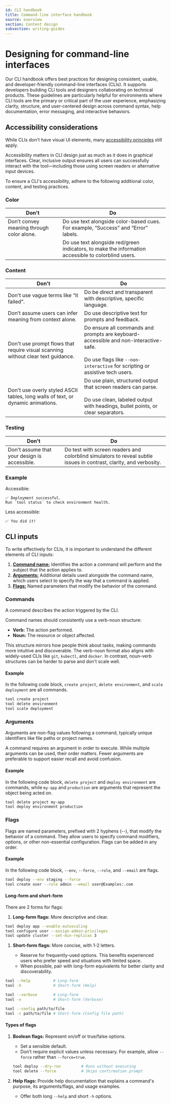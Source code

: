 ```yaml
---
id: CLI handbook
title: Command-line interface handbook
source: overview
section: Content design
subsection: writing-guides
---
```


# Designing for command-line interfaces

Our CLI handbook offers best practices for designing consistent, usable, and developer-friendly command-line interfaces (CLIs). It supports developers building CLI tools and designers collaborating on technical products. These guidelines are particularly helpful for environments where CLI tools are the primary or critical part of the user experience, emphasizing clarity, structure, and user-centered design across command syntax, help documentation, error messaging, and interactive behaviors. 

## Accessibility considerations

While CLIs don't have visual UI elements, many [accessibility principles](/accessibility/about-accessibility/) still apply.

Accessibility matters in CLI design just as much as it does in graphical interfaces. Clear, inclusive output ensures all users can successfully interact with the tool&mdash;including those using screen readers or alternative input devices. 

To ensure a CLI's accessibility, adhere to the following additional color, content, and testing practices.

### Color 

<div class="ws-content-table">

| **Don't** | **Do** |
| --- | --- |
| Don’t convey meaning through color alone. | Do use text alongside color-based cues. For example, “Success” and “Error” labels. |
| | Do use text alongside red/green indicators, to make the information accessible to colorblind users. |

</div>

### Content

<div class="ws-content-table">

| **Don't** | **Do** |
| --- | --- |
| Don't use vague terms like “it failed”.| Do be direct and transparent with descriptive, specific language. |
| Don’t assume users can infer meaning from context alone.| Do use descriptive text for prompts and feedback. | 
| Don't use prompt flows that require visual scanning without clear text guidance. | Do ensure all commands and prompts are keyboard-accessible and non-interactive-safe. <br/><br/> Do use flags like `--non-interactive` for scripting or assistive tech users. |
| Don't use overly styled ASCII tables, long walls of text, or dynamic animations. | Do use plain, structured output that screen readers can parse. <br/><br/> Do use clean, labeled output with headings, bullet points, or clear separators. |
</div>

### Testing 

<div class="ws-content-table">

| **Don't** | **Do** |
| --- | --- |
| Don't assume that your design is accessible. | Do test with screen readers and colorblind simulators to reveal subtle issues in contrast, clarity, and verbosity. |
</div>

### Example

Accessible:

```plaintext
✅ Deployment successful.
Run `tool status` to check environment health.
```

Less accessible:

```plaintext
✅ You did it!
```

## CLI inputs

To write effectively for CLIs, it is important to understand the different elements of CLI inputs: 
1. **[Command name:](#command-names)** Identifies the action a command will perform and the subject that the action applies to.
1. **[Arguments:](#arguments)** Additional details used alongside the command name, which users select to specify the way that a command is applied.
1. **[Flags:](#flags)** Named parameters that modify the behavior of the command.

### Commands

A command describes the action triggered by the CLI.

Command names should consistently use a verb-noun structure:
- **Verb:** The action performed.
- **Noun:** The resource or object affected.

This structure mirrors how people think about tasks, making commands more intuitive and discoverable. The verb-noun format also aligns with widely-used CLIs like `git`, `kubectl`, and `docker`. In contrast, noun-verb structures can be harder to parse and don't scale well.

#### Example

In the following code block, `create project`, `delete environment`, and `scale deployment` are all commands.

```bash
tool create project
tool delete environment
tool scale deployment
```

### Arguments

Arguments are non-flag values following a command, typically unique identifiers like file paths or project names.

A command requires an argument in order to execute. While multiple arguments can be used, their order matters. Fewer arguments are preferable to support easier recall and avoid confusion.

#### Example

In the following code block, `delete project` and `deploy environment` are commands, while `my-app` and `production` are arguments that represent the object being acted on.

```bash
tool delete project my-app
tool deploy environment production
```

### Flags

Flags are named parameters, prefixed with 2 hyphens (--), that modify the behavior of a command. They allow users to specify command modifiers, options, or other non-essential configuration. Flags can be added in any order.

#### Example

In the following code block, `--env`, `--force`, `--role`, and `--email` are flags.

```bash
tool deploy --env staging --force
tool create user --role admin --email user@Examples:.com
```

#### Long-form and short-form 

There are 2 forms for flags: 

1. **Long-form flags:** More descriptive and clear.  

  ```bash
  tool deploy app --enable-autoscaling
  tool configure user --assign-admin-privileges
  tool update cluster --set-min-replicas 3
  ```
1. **Short-form flags:** More concise, with 1-2 letters. 
  
    - Reserve for frequently-used options. This benefits experienced users who prefer speed and situations with limited space.
    - When possible, pair with long-form equivalents for better clarity and discoverability.

  ```bash
  tool --help          # Long-form
  tool -h              # Short-form (Help)

  tool --verbose       # Long-form
  tool -v              # Short-form (Verbose)

  tool --config path/to/file
  tool -c path/to/file # Short-form (Config file path)
  ```

#### Types of flags

1. **Boolean flags:** Represent on/off or true/false options. 

    - Set a sensible default.
    - Don’t require explicit values unless necessary. For example, allow `--force` rather than `--force=true`.

    ```bash
    tool deploy --dry-run         # Runs without executing
    tool delete --force           # Skips confirmation prompt
    ```

2. **Help flags:** Provide help documentation that explains a command's purpose, its arguments/flags, and usage examples.

    - Offer both long `--help`  and short `-h` options.